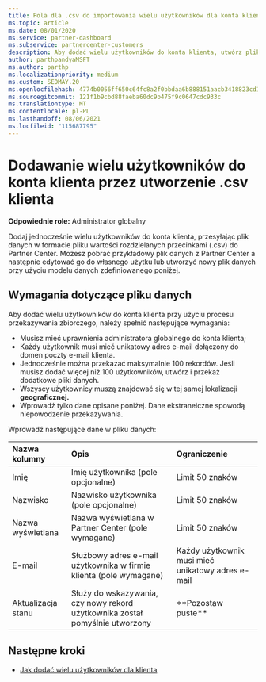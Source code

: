 ```yaml
---
title: Pola dla .csv do importowania wielu użytkowników dla konta klienta
ms.topic: article
ms.date: 08/01/2020
ms.service: partner-dashboard
ms.subservice: partnercenter-customers
description: Aby dodać wielu użytkowników do konta klienta, utwórz plik wartości rozdzielanych przecinkami (.csv) z odpowiednimi polami.
author: parthpandyaMSFT
ms.author: parthp
ms.localizationpriority: medium
ms.custom: SEOMAY.20
ms.openlocfilehash: 4774b0056ff650c64fc8a2f0bbdaa6b888151aacb3418823cd15cdbe4110bd3e
ms.sourcegitcommit: 121f1b9cbd88faeba60dc9b475f9c0647cdc933c
ms.translationtype: MT
ms.contentlocale: pl-PL
ms.lasthandoff: 08/06/2021
ms.locfileid: "115687795"
---
```

# <a name="add-multiple-users-to-a-customer-account-by-creating-a-csv-file"></a>Dodawanie wielu użytkowników do konta klienta przez utworzenie .csv klienta

**Odpowiednie role:** Administrator globalny

Dodaj jednocześnie wielu użytkowników do konta klienta, przesyłając plik danych w formacie pliku wartości rozdzielanych przecinkami (.csv) do Partner Center. Możesz pobrać przykładowy plik danych z Partner Center a następnie edytować go do własnego użytku lub utworzyć nowy plik danych przy użyciu modelu danych zdefiniowanego poniżej.

## <a name="data-file-requirements"></a><a href="" id="creatingtheimportcsvfile"></a>Wymagania dotyczące pliku danych

Aby dodać wielu użytkowników do konta klienta przy użyciu procesu przekazywania zbiorczego, należy spełnić następujące wymagania:

- Musisz mieć uprawnienia administratora globalnego do konta klienta;
- Każdy użytkownik musi mieć unikatowy adres e-mail dołączony do domen poczty e-mail klienta.
- Jednocześnie można przekazać maksymalnie 100 rekordów. Jeśli musisz dodać więcej niż 100 użytkowników, utwórz i przekaż dodatkowe pliki danych.
- Wszyscy użytkownicy muszą znajdować się w tej samej lokalizacji **geograficznej.**
- Wprowadź tylko dane opisane poniżej. Dane ekstraneiczne spowodą niepowodzenie przekazywania.

Wprowadź następujące dane w pliku danych:

| **Nazwa kolumny** | **Opis**  | **Ograniczenie**  |
|:-------- |:------  |:----- |
| Imię  | Imię użytkownika (pole opcjonalne)  | Limit 50 znaków  |
| Nazwisko  | Nazwisko użytkownika (pole opcjonalne)  | Limit 50 znaków  |
| Nazwa wyświetlana    | Nazwa wyświetlana w Partner Center (pole wymagane)                            | Limit 50 znaków                         |
| E-mail   | Służbowy adres e-mail użytkownika w firmie klienta (pole wymagane)           | Każdy użytkownik musi mieć unikatowy adres e-mail |
| Aktualizacja stanu   | Służy do wskazywania, czy nowy rekord użytkownika został pomyślnie utworzony | \*\*Pozostaw puste\*\*                        |

## <a name="next-steps"></a>Następne kroki

- [Jak dodać wielu użytkowników dla klienta](adding-multiple-users-to-a-customer-account.md)